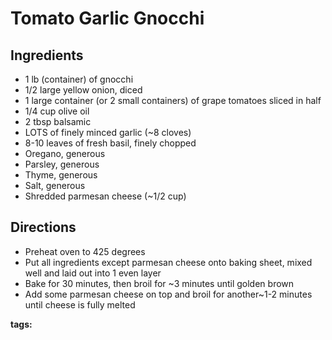 # Tomato Garlic Gnocchi

## Ingredients

* 1 lb (container) of gnocchi 
* 1/2 large yellow onion, diced
* 1 large container (or 2 small containers) of grape tomatoes sliced in half
* 1/4 cup olive oil
* 2 tbsp balsamic
* LOTS of finely minced garlic (~8 cloves)
* 8-10 leaves of fresh basil, finely chopped 
* Oregano, generous 
* Parsley, generous
* Thyme, generous
* Salt, generous 
* Shredded parmesan cheese (~1/2 cup)

## Directions

* Preheat oven to 425 degrees
* Put all ingredients except parmesan cheese onto baking sheet, mixed well and laid out into 1 even layer
* Bake for 30 minutes, then broil for ~3 minutes until golden brown
* Add some parmesan cheese on top and broil for another~1-2 minutes until cheese is fully melted 

__tags:__ 
